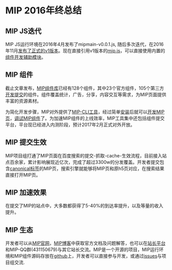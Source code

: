 # MIP 2016年终总结

## MIP JS迭代
MIP JS运行环境在2016年4月发布了mipmain-v0.0.1.js, 随后多次迭代，在2016年11月[发布了正式的v1版本](http://www.cnblogs.com/mipengine/p/6077510.html)。现在直接引用v1版本的[mip.js](https://mipcache.bdstatic.com/static/v1/mip.js)，可以直接使用内置的[组件开发辅助模块](https://www.mipengine.org/doc/3-widget/6-help/1-introduce.html)。

## MIP 组件
截止文章发布，[MIP组件库](https://github.com/mipengine/mip-extensions)已经有128个组件，其中23个官方组件，105个第三方[开发提交](https://www.mipengine.org/doc/2-tech/4-mip-widget.html)的组件。组件覆盖统计，广告，分享，内容交互等需求，为MIP页面提供丰富的资源素材。  

为简化开发步骤，MIP对外提供了[MIP-CLI工具](https://github.com/mipengine/mip-cli)，经过简单[安装](http://www.cnblogs.com/mipengine/p/mip_cli_1_install.html)后就可以[开发MIP页](http://www.cnblogs.com/mipengine/p/mip_cli_2_page.html)，[调试MIP组件](http://www.cnblogs.com/mipengine/p/mip_cli_3_extension.html)了。为加速MIP组件的上线效率，MIP工具集中还包括组件提交平台，平台现已经进入内测阶段，预计2017年2月正式对外开放。

## MIP 提交生效
MIP项目组打通了MIP页面在百度搜索的提交-抓取-cache-生效流程，目前接入站点百余家，累计影响展现近亿次，完成了超过3300w的分发覆盖。开发者提交包含[canonical标签](http://www.cnblogs.com/mipengine/p/canonical_link.html)的MIP页，搜索引擎就能够将MIP页和原h5页对应，在搜索结果直接打开MIP页。

## MIP 加速效果
在提交了MIP的站点中，大多数都获得了5-40%的到达率提升，以及等量的收入提升。

## MIP 生态
开发者可以从[MIP官网](https://www.mipengine.org/)，[MIP博客](http://www.cnblogs.com/mipengine/)中获取官方文档及问题解答，也可以在[站长平台](zhanzhang.baidu.com/mip/index)和MIP-QQ群(431150679)与其它站长交流。MIP是一个开源的项目，MIP运行环境和MIP组件源码存放在[github](https://github.com/mipengine)上，开发者可以直接参与开发，或通过[issues](https://github.com/mipengine/mip-extensions/issues)与项目组交流.






